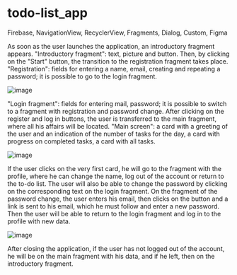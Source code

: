 # todo-list_app
Firebase, NavigationView, RecyclerView, Fragments, Dialog, Custom, Figma

As soon as the user launches the application, an introductory fragment appears. "Introductory fragment": text, picture and button.
Then, by clicking on the "Start" button, the transition to the registration fragment takes place.
"Registration": fields for entering a name, email, creating and repeating a password; it is possible to go to the login fragment.

![image](https://github.com/xemura/todo-list_app/assets/92382028/2aaee1f4-f861-4907-9362-26537e88266b)

"Login fragment": fields for entering mail, password; it is possible to switch to a fragment with registration and password change.
After clicking on the register and log in buttons, the user is transferred to the main fragment, where all his affairs will be located.
"Main screen": a card with a greeting of the user and an indication of the number of tasks for the day, a card with progress on completed tasks, a card with all tasks.

![image](https://github.com/xemura/todo-list_app/assets/92382028/111241ce-2fc7-43fd-92fb-391dfe7c5054)

If the user clicks on the very first card, he will go to the fragment with the profile, where he can change the name, log out of the account or return to the to-do list.
The user will also be able to change the password by clicking on the corresponding text on the login fragment.
On the fragment of the password change, the user enters his email, then clicks on the button and a link is sent to his email, which he must follow and enter a new password.
Then the user will be able to return to the login fragment and log in to the profile with new data.

![image](https://github.com/xemura/todo-list_app/assets/92382028/9966d208-33ec-4225-b1a6-677c7183a607)

After closing the application, if the user has not logged out of the account, he will be on the main fragment with his data, and if he left, then on the introductory fragment.

